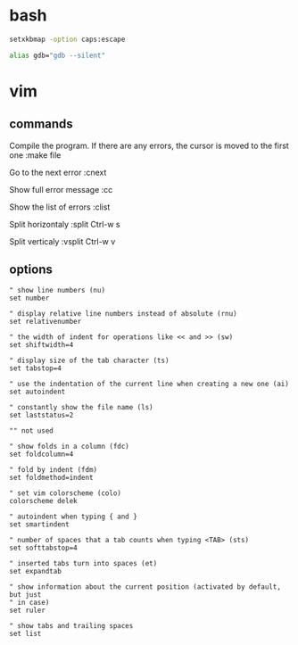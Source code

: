 # bash

```sh
setxkbmap -option caps:escape

alias gdb="gdb --silent"
```

# vim

## commands

Compile the program. If there are any errors, the cursor is moved to the first one
:make file

Go to the next error
:cnext

Show full error message
:cc

Show the list of errors
:clist

Split horizontaly
:split
Ctrl-w s

Split verticaly
:vsplit
Ctrl-w v

## options

```vim
" show line numbers (nu)
set number

" display relative line numbers instead of absolute (rnu)
set relativenumber

" the width of indent for operations like << and >> (sw)
set shiftwidth=4

" display size of the tab character (ts)
set tabstop=4

" use the indentation of the current line when creating a new one (ai)
set autoindent

" constantly show the file name (ls)
set laststatus=2

"" not used

" show folds in a column (fdc)
set foldcolumn=4

" fold by indent (fdm)
set foldmethod=indent

" set vim colorscheme (colo)
colorscheme delek

" autoindent when typing { and }
set smartindent

" number of spaces that a tab counts when typing <TAB> (sts)
set softtabstop=4

" inserted tabs turn into spaces (et)
set expandtab

" show information about the current position (activated by default, but just
" in case)
set ruler

" show tabs and trailing spaces
set list
```
